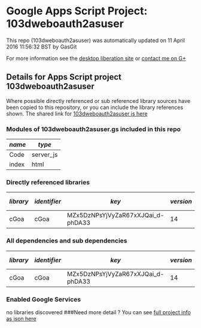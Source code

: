 # Google Apps Script Project: 103dweboauth2asuser
This repo (103dweboauth2asuser) was automatically updated on 11 April 2016 11:56:32 BST by GasGit

For more information see the [desktop liberation site](http://ramblings.mcpher.com/Home/excelquirks/drivesdk/gettinggithubready "desktop liberation") or [contact me on G+](https://plus.google.com/+BruceMcpherson "Bruce McPherson - GDE")
## Details for Apps Script project 103dweboauth2asuser
Where possible directly referenced or sub referenced library sources have been copied to this repository, or you can include the library references shown. 
The shared link for [103dweboauth2asuser is here](https://script.google.com/d/15vvWn_7nxNZLrmCr8AcR0Yek_ko2-JtDD-kE2fUZsR5TrNg8Vud28kBf/edit?usp=sharing "open in the GAS IDE")

### Modules of 103dweboauth2asuser.gs included in this repo
*name*|*type*
--- | --- 
Code| server_js
index| html
### Directly referenced libraries
*library*|*identifier*|*key*|*version*|*dev mode*|*source*|
--- | --- | --- | --- | --- | --- 
cGoa| cGoa|MZx5DzNPsYjVyZaR67xXJQai_d-phDA33|14|no|no
### All dependencies and sub dependencies
*library*|*identifier*|*key*|*version*|*dev mode*|*source*|
--- | --- | --- | --- | --- | --- 
cGoa| cGoa|MZx5DzNPsYjVyZaR67xXJQai_d-phDA33|14|no|no
### Enabled Google Services
no libraries discovered
###Need more detail ?
You can see [full project info as json here](info.json)
